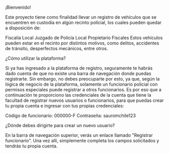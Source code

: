 ¡Bienvenido!

Este proyecto tiene como finalidad llevar un registro de vehículos que se encuentren en custodia en algún recinto policial, los cuales pueden quedar a disposición de:

Fiscalía Local
Juzgado de Policía Local
Propietario
Fiscales
Estos vehículos pueden estar en el recinto por distintos motivos, como delitos, accidentes de tránsito, desperfectos mecánicos, entre otros.

¿Cómo utilizar la plataforma?

Si ya has ingresado a la plataforma de registro, seguramente te habrás dado cuenta de que no existe una barra de navegación donde puedas registrarte. Sin embargo, no debes preocuparte por esto, ya que, según la lógica de negocio de la plataforma, solamente un funcionario policial con permisos especiales puede registrar a otros funcionarios. Es por eso que a continuación te proporciono las credenciales de la cuenta que tiene la facultad de registrar nuevos usuarios o funcionarios, para que puedas crear tu propia cuenta e ingresar con tus propias credenciales:

Código de funcionario: 000000-F
Contraseña: sauromchile123

¿Dónde debes dirigirte para crear un nuevo usuario?

En la barra de navegación superior, verás un enlace llamado "Registrar funcionario". Una vez allí, simplemente completa los campos solicitados y tendrás tu propia cuenta.